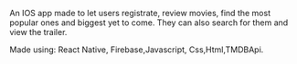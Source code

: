 An IOS app made to let users registrate, review movies, find the most popular ones and biggest yet to come. They can also search for them and view the trailer.

Made using: React Native, Firebase,Javascript, Css,Html,TMDBApi.
